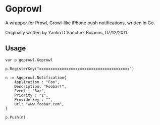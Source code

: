 Goprowl
===

A wrapper for Prowl, Growl-like iPhone push notifications, written in Go.

Originally written by Yanko D Sanchez Bolanos, 07/12/2011.

Usage
---

	var p goprowl.Goprowl

	p.RegisterKey("xxxxxxxxxxxxxxxxxxxxxxxxxxxxxxxxxxxxxxxx")

	n := &goprowl.Notification{
	    Application : "Foo",
	    Description: "Foobar!",
	    Event : "Bar",
		Priority : "1",
		Providerkey : "",
		Url: "www.foobar.com",		
	}

	p.Push(n)
